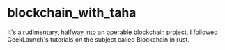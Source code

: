 # blockchain_with_taha

It's a rudimentary, halfway into an operable blockchain project.
I followed GeekLaunch's tutorials on the subject called Blockchain in rust.
